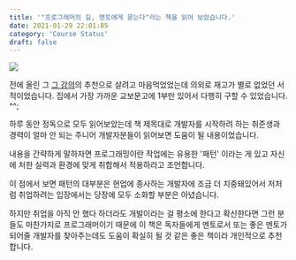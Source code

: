 ```yaml
---
title: '"프로그래머의 길, 멘토에게 묻는다"라는 책을 읽어 보았습니다.'
date: 2021-01-29 22:01:85
category: 'Course Status'
draft: false
---
```


![]([./images/oneImg.png](http://image.yes24.com/momo/TopCate88/MidCate04/8733735.jpg))


전에 올린 그 [그 강의](https://www.inflearn.com/course/%EA%B0%9C%EB%B0%9C%EC%9E%90-%EC%B7%A8%EC%97%85-%ED%86%B5%ED%95%A9%ED%8E%B8#, "inflearn link")의 추천으로 
살려고 마음먹었었는데
의외로 재고가 별로 없었던 서적이었습니다.
집에서 가장 가까운 교보문고에 1부만 있어서 
다행히 구할 수 있었습니다. ^^;

하루 동안 정독으로 모두 읽어보았는데
책 제목대로 개발자를 시작하려 하는 취준생과
경력이 얼마 안 되는 주니어 개발자분들이
읽어보면 도움이 될 내용이었습니다.

내용을 간략하게 말하자면 
프로그래밍이란 작업에는 유용한 '패턴' 이라는 게 있고
자신에 처한 실력과 환경에 맞게
취합해서 적용하라고 조언합니다.

이 점에서 보면 패턴의 대부분은
현업에 종사하는 개발자에
조금 더 치중돼있어서 저처럼
취업하려는 입장에서는 당장에
모두 소화할 부분은 아녔습니다.

하지만 취업을 아직 안 했다 하더라도
개발이라는 걸 평소에 한다고 확신한다면
그런 분들도 마찬가지로 프로그래머이기 때문에
이 책은 독자들에게 멘토로서 또는
좋은 멘토가 되어줄 개발자를 찾아주는데도
도움이 확실히 될 것 같은 좋은 책이라 개인적으로 추천합니다.